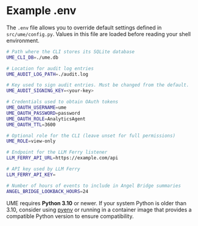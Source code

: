 # Example .env

The `.env` file allows you to override default settings defined in `src/ume/config.py`. Values in this file are loaded before reading your shell environment.

```bash
# Path where the CLI stores its SQLite database
UME_CLI_DB=./ume.db

# Location for audit log entries
UME_AUDIT_LOG_PATH=./audit.log

# Key used to sign audit entries. Must be changed from the default.
UME_AUDIT_SIGNING_KEY=<your-key>

# Credentials used to obtain OAuth tokens
UME_OAUTH_USERNAME=ume
UME_OAUTH_PASSWORD=password
UME_OAUTH_ROLE=AnalyticsAgent
UME_OAUTH_TTL=3600

# Optional role for the CLI (leave unset for full permissions)
UME_ROLE=view-only

# Endpoint for the LLM Ferry listener
LLM_FERRY_API_URL=https://example.com/api

# API key used by LLM Ferry
LLM_FERRY_API_KEY=

# Number of hours of events to include in Angel Bridge summaries
ANGEL_BRIDGE_LOOKBACK_HOURS=24
```

UME requires **Python 3.10** or newer. If your system Python is older than 3.10,
consider using [pyenv](https://github.com/pyenv/pyenv) or running in a
container image that provides a compatible Python version to ensure compatibility.
